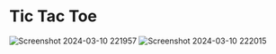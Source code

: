 # Tic Tac Toe
![Screenshot 2024-03-10 221957](https://github.com/yashraj4823/Tic-Tac-Toe/assets/115372664/9e7b2118-8444-471b-af8d-cff1a80e302b)
![Screenshot 2024-03-10 222015](https://github.com/yashraj4823/Tic-Tac-Toe/assets/115372664/d397ac83-2909-4ec3-80b3-45b83f93b6a1)
